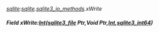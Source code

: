 _[sqlite](../../modules/sqlite/sqlite-module.md):[sqlite](../../modules/sqlite/sqlite-module.md).[sqlite3\_io\_methods](../../modules/sqlite/sqlite-sqlite3_io_methods.md).xWrite_
##### Field xWrite:[Int](../../modules/wonkey/wonkey-types-int.md)([sqlite3_file](../../modules/sqlite/sqlite-sqlite3_file.md) Ptr,Void Ptr,[Int](../../modules/wonkey/wonkey-types-int.md),[sqlite3_int64](../../modules/sqlite/sqlite-sqlite3_int64.md))
